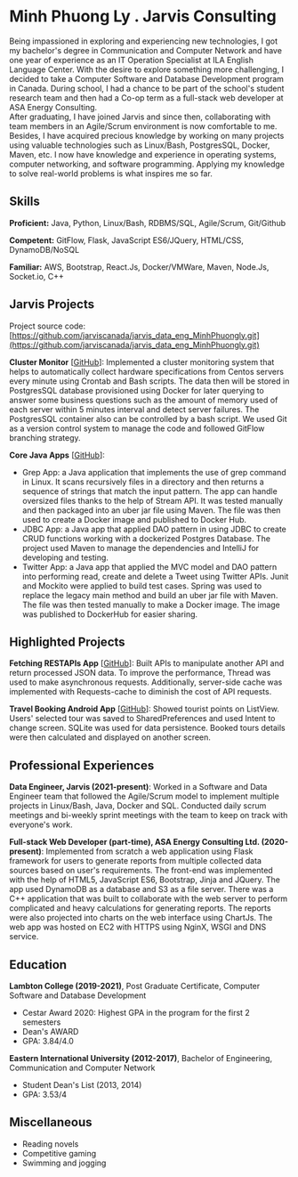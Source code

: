 # Minh Phuong Ly . Jarvis Consulting

Being impassioned in exploring and experiencing new technologies, I got my bachelor's degree in Communication and Computer Network and have one year of experience as an IT Operation Specialist at ILA English Language Center. With the desire to explore something more challenging, I decided to take a Computer Software and Database Development program in Canada. During school, I had a chance to be part of the school's student research team and then had a Co-op term as a full-stack web developer at ASA Energy Consulting.  
After graduating, I have joined Jarvis and since then, collaborating with team members in an Agile/Scrum environment is now comfortable to me. Besides, I have acquired precious knowledge by working on many projects using valuable technologies such as Linux/Bash, PostgresSQL, Docker, Maven, etc. I now have knowledge and experience in operating systems, computer networking, and software programming. Applying my knowledge to solve real-world problems is what inspires me so far.

## Skills

**Proficient:** Java, Python, Linux/Bash, RDBMS/SQL, Agile/Scrum, Git/Github

**Competent:** GitFlow, Flask, JavaScript ES6/JQuery, HTML/CSS, DynamoDB/NoSQL

**Familiar:** AWS, Bootstrap, React.Js, Docker/VMWare, Maven, Node.Js, Socket.io, C++

## Jarvis Projects

Project source code: [https://github.com/jarviscanada/jarvis_data_eng_MinhPhuongly.git](https://github.com/jarviscanada/jarvis_data_eng_MinhPhuongly.git)


**Cluster Monitor** [[GitHub](https://github.com/jarviscanada/jarvis_data_eng_MinhPhuongly.git/tree/master/linux_sql)]: Implemented a cluster monitoring system that helps to automatically collect hardware specifications from Centos servers every minute using Crontab and Bash scripts. The data then will be stored in PostgresSQL database provisioned using Docker for later querying to answer some business questions such as the amount of memory used of each server within 5 minutes interval and detect server failures. The PostgresSQL container also can be controlled by a bash script. We used Git as a version control system to manage the code and followed GitFlow branching strategy.

**Core Java Apps** [[GitHub](https://github.com/jarviscanada/jarvis_data_eng_MinhPhuongly.git/tree/master/core_java)]:
      
  - Grep App: a Java application that implements the use of grep command in Linux. It scans recursively files in a directory and then returns a sequence of strings that match the input pattern. The app can handle oversized files thanks to the help of Stream API. It was tested manually and then packaged into an uber jar file using Maven. The file was then used to create a Docker image and published to Docker Hub.
  - JDBC App: a Java app that applied DAO pattern in using JDBC to create CRUD functions working with a dockerized Postgres Database. The project used Maven to manage the dependencies and IntelliJ for developing and testing.
  - Twitter App: a Java app that applied the MVC model and DAO pattern into performing read, create and delete a Tweet using Twitter APIs. Junit and Mockito were applied to build test cases. Spring was used to replace the legacy main method and build an uber jar file with Maven. The file was then tested manually to make a Docker image. The image was published to DockerHub for easier sharing.


## Highlighted Projects
**Fetching RESTAPIs App** [[GitHub](https://github.com/minhphuong1994/fetch_API_flask.git)]: Built APIs to manipulate another API and return processed JSON data. To improve the performance, Thread was used to make asynchronous requests. Additionally, server-side cache was implemented with Requests-cache to diminish the cost of API requests.

**Travel Booking Android App** [[GitHub](https://github.com/minhphuong1994/TravelAgent_AndroidApp)]: Showed tourist points on ListView. Users' selected tour was saved to SharedPreferences and used Intent to change screen. SQLite was used for data persistence. Booked tours details were then calculated and displayed on another screen.


## Professional Experiences

**Data Engineer, Jarvis (2021-present)**: Worked in a Software and Data Engineer team that followed the Agile/Scrum model to implement multiple projects in Linux/Bash, Java, Docker and SQL. Conducted daily scrum meetings and bi-weekly sprint meetings with the team to keep on track with everyone's work.

**Full-stack Web Developer (part-time), ASA Energy Consulting Ltd. (2020-present)**: Implemented from scratch a web application using Flask framework for users to generate reports from multiple collected data sources based on user's requirements. The front-end was implemented with the help of HTML5, JavaScript ES6, Bootstrap, Jinja and JQuery. The app used DynamoDB as a database and S3 as a file server. There was a C++ application that was built to collaborate with the web server to perform complicated and heavy calculations for generating reports. The reports were also projected into charts on the web interface using ChartJs. The web app was hosted on EC2 with HTTPS using NginX, WSGI and DNS service.


## Education
**Lambton College (2019-2021)**, Post Graduate Certificate, Computer Software and Database Development
- Cestar Award 2020: Highest GPA in the program for the first 2 semesters
- Dean's AWARD
- GPA: 3.84/4.0

**Eastern International University (2012-2017)**, Bachelor of Engineering, Communication and Computer Network
- Student Dean's List (2013, 2014)
- GPA: 3.53/4


## Miscellaneous
- Reading novels
- Competitive gaming
- Swimming and jogging